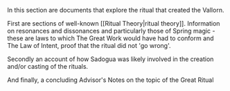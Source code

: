 In this section are documents that explore the ritual that created the Vallorn.

First are sections of well-known [[Ritual Theory|ritual theory]]. Information on resonances and dissonances and particularly those of Spring magic - these are laws to which The Great Work would have had to conform and The Law of Intent, proof that the ritual did not 'go wrong'.

Secondly an account of how Sadogua was likely involved in the creation and/or casting of the rituals.

And finally, a concluding Advisor's Notes on the topic of the Great Ritual